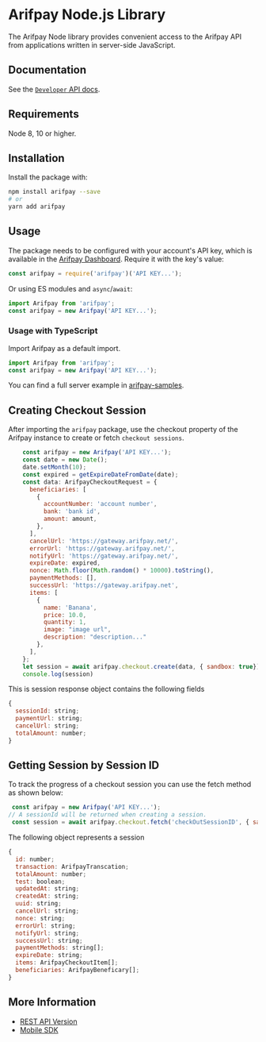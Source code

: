 # Arifpay Node.js Library

The Arifpay Node library provides convenient access to the Arifpay API from
applications written in server-side JavaScript.


## Documentation

See the [`Developer` API docs](https://developer.arifpay.net/).

## Requirements

Node 8, 10 or higher.

## Installation

Install the package with:

```sh
npm install arifpay --save
# or
yarn add arifpay

```

## Usage

The package needs to be configured with your account's API key, which is
available in the [Arifpay Dashboard](https://dashboard.arifpay.net/app/api). Require it with the key's
value:

<!-- prettier-ignore -->
```js
const arifpay = require('arifpay')('API KEY...');

```

Or using ES modules and `async`/`await`:

```js
import Arifpay from 'arifpay';
const arifpay = new Arifpay('API KEY...');

```

### Usage with TypeScript

Import Arifpay as a default import.

```ts
import Arifpay from 'arifpay';
const arifpay = new Arifpay('API KEY...');

```

You can find a full server example in [arifpay-samples](https://github.com/arifpay-net).

## Creating Checkout Session

After importing the `arifpay` package, use the checkout property of the Arifpay instance to create or fetch `checkout sessions`.

```js 
    const arifpay = new Arifpay('API KEY...');
    const date = new Date();
    date.setMonth(10);
    const expired = getExpireDateFromDate(date);
    const data: ArifpayCheckoutRequest = {
      beneficiaries: [
        {
          accountNumber: 'account number',
          bank: 'bank id',
          amount: amount,
        },
      ],
      cancelUrl: 'https://gateway.arifpay.net/',
      errorUrl: 'https://gateway.arifpay.net/',
      notifyUrl: 'https://gateway.arifpay.net/',
      expireDate: expired,
      nonce: Math.floor(Math.random() * 10000).toString(),
      paymentMethods: [],
      successUrl: 'https://gateway.arifpay.net',
      items: [
        {
          name: 'Banana',
          price: 10.0,
          quantity: 1,
          image: "image url",
          description: "description..."
        },
      ],
    };
    let session = await arifpay.checkout.create(data, { sandbox: true});
    console.log(session)
```
This is session response object contains the following fields

```js
{
  sessionId: string;
  paymentUrl: string;
  cancelUrl: string;
  totalAmount: number;
}
```

## Getting Session by Session ID

To track the progress of a checkout session you can use the fetch method as shown below:

```js
 const arifpay = new Arifpay('API KEY...');
// A sessionId will be returned when creating a session.
 const session = await arifpay.checkout.fetch('checkOutSessionID', { sandbox: true});
```

The following object represents a session

```js
{
  id: number;
  transaction: ArifpayTranscation;
  totalAmount: number;
  test: boolean;
  updatedAt: string;
  createdAt: string;
  uuid: string;
  cancelUrl: string;
  nonce: string;
  errorUrl: string;
  notifyUrl: string;
  successUrl: string;
  paymentMethods: string[];
  expireDate: string;
  items: ArifpayCheckoutItem[];
  beneficiaries: ArifpayBeneficary[];
}
```

## More Information

- [REST API Version](https://developer.arifpay.net/docs/checkout/overview)
- [Mobile SDK](https://developer.arifpay.net/docs/clientSDK/overview)

